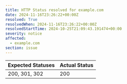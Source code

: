 ```yaml
---
title: HTTP Status resolved for example.com
date: 2024-11-16T23:26:22+00:00Z
resolved: True
resolvedWhen: 2024-11-16T23:26:22+00:00Z
resolvedStartTime: 2024-10-25T21:09:43.191474+00:00
severity: notice
affected:
  - example.com
section: issue
---
```


| Expected Statuses | Actual Status  |
|-------------------|----------------|
| 200, 301, 302 | 200 |
